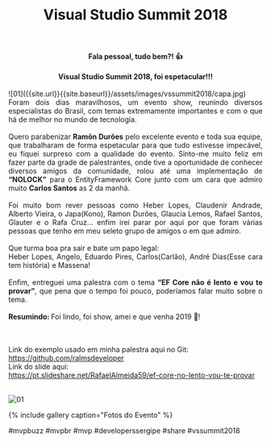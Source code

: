 ﻿---
title: "Visual Studio Summit 2018"
comments: true
excerpt_separator: "Ler mais"
categories:
  - Evento
gallery:
  - url: /assets/images/vssummit2018/1.jpg
    image_path: /assets/images/vssummit2018/1.jpg
    alt: "Visual Studio Summit 2018"
  - url: /assets/images/vssummit2018/2.jpg
    image_path: /assets/images/vssummit2018/2.jpg
    alt: "Visual Studio Summit 2018"
  - url: /assets/images/vssummit2018/3.jpg
    image_path: /assets/images/vssummit2018/3.jpg
    alt: "Visual Studio Summit 2018"
  - url: /assets/images/vssummit2018/4.jpg
    image_path: /assets/images/vssummit2018/4.jpg
    alt: "Visual Studio Summit 2018"
  - url: /assets/images/vssummit2018/5.jpg
    image_path: /assets/images/vssummit2018/5.jpg
    alt: "Visual Studio Summit 2018"
  - url: /assets/images/vssummit2018/6.jpg
    image_path: /assets/images/vssummit2018/6.jpg
    alt: "Visual Studio Summit 2018"
  - url: /assets/images/vssummit2018/7.jpg
    image_path: /assets/images/vssummit2018/7.jpg
    alt: "Visual Studio Summit 2018"
  - url: /assets/images/vssummit2018/8.jpg
    image_path: /assets/images/vssummit2018/8.jpg
    alt: "Visual Studio Summit 2018"
  - url: /assets/images/vssummit2018/9.jpg
    image_path: /assets/images/vssummit2018/9.jpg
    alt: "Visual Studio Summit 2018"
  - url: /assets/images/vssummit2018/10.jpg
    image_path: /assets/images/vssummit2018/10.jpg
    alt: "Visual Studio Summit 2018"
  - url: /assets/images/vssummit2018/11.jpg
    image_path: /assets/images/vssummit2018/11.jpg
    alt: "Visual Studio Summit 2018"
  - url: /assets/images/vssummit2018/12.jpg
    image_path: /assets/images/vssummit2018/12.jpg
    alt: "Visual Studio Summit 2018"
  - url: /assets/images/vssummit2018/13.jpg
    image_path: /assets/images/vssummit2018/13.jpg
    alt: "Visual Studio Summit 2018"
  - url: /assets/images/vssummit2018/14.jpg
    image_path: /assets/images/vssummit2018/14.jpg
    alt: "Visual Studio Summit 2018"
  - url: /assets/images/vssummit2018/15.jpg
    image_path: /assets/images/vssummit2018/15.jpg
    alt: "Visual Studio Summit 2018"
  - url: /assets/images/vssummit2018/16.jpg
    image_path: /assets/images/vssummit2018/16.jpg
    alt: "Visual Studio Summit 2018"
  - url: /assets/images/vssummit2018/17.jpg
    image_path: /assets/images/vssummit2018/17.jpg
    alt: "Visual Studio Summit 2018"
---

<center><strong>Fala pessoal, tudo bem?! 👍 </strong></center> <br>
<center><strong>Visual Studio Summit 2018, foi espetacular!!! </strong></center> <br>
![01]({{site.url}}{{site.baseurl}}/assets/images/vssummit2018/capa.jpg)
<div style="text-align: justify;">
Foram dois dias maravilhosos, um evento show, reunindo diversos especialistas do Brasil, com temas extremamente importantes e com o que há de melhor no mundo de tecnologia.
<br><br>
Quero parabenizar <strong>Ramõn Durões</strong> pelo excelente evento e toda sua equipe, que trabalharam de forma espetacular para que tudo estivesse impecável, eu fiquei surpreso com a qualidade do evento.
Sinto-me muito feliz em fazer parte da grade de palestrantes, onde tive a oportunidade de conhecer diversos amigos da comunidade, rolou até uma implementação de <strong>“NOLOCK”</strong> para o EntityFramework Core junto com um cara que admiro muito <strong>Carlos Santos</strong> as 2 da manhã.
<br><br>
Foi muito bom rever pessoas como Heber Lopes, Claudenir Andrade, Alberto Vieira, o Japa(Kono), Ramon Durões, Glaucia Lemos, Rafael Santos, Glauter e o Rafa Cruz... enfim irei parar por aqui por que foram várias pessoas que tenho em meu seleto grupo de amigos o em que admiro.
<br><br>
Que turma boa pra sair e bate um papo legal:<br>
Heber Lopes, Angelo, Eduardo Pires, Carlos(Carlão), André Dias(Esse cara tem história) e Massena!
<br><br>
Enfim, entreguei uma palestra com o tema <strong>“EF Core não é lento e vou te provar”</strong>, que pena que o tempo foi pouco, poderíamos falar muito sobre o tema.
<br><br>
<strong>Resumindo: </strong> Foi lindo, foi show, amei e que venha 2019 💚!
 
<br><br>
Link do exemplo usado em minha palestra aqui no Git:<br>
<a href="https://github.com/ralmsdeveloper" target="_black">https://github.com/ralmsdeveloper</a>
<br>
Link do slide aqui:<br>
<a href="https://pt.slideshare.net/RafaelAlmeida59/ef-core-no-lento-vou-te-provar" target="_black">https://pt.slideshare.net/RafaelAlmeida59/ef-core-no-lento-vou-te-provar</a>
<br>
<br>
</div>  

![01]({{site.url}}{{site.baseurl}}/assets/images/vssummit2018/1.jpg) 

{% include gallery caption="Fotos do Evento" %}

 #mvpbuzz #mvpbr #mvp #developerssergipe #share #vssummit2018<br><br>